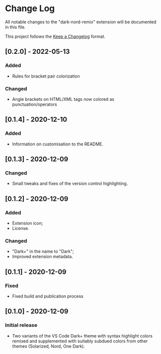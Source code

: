 # Change Log

All notable changes to the "dark-nord-remix" extension will be documented in this file.

This project follows the [Keep a Changelog](http://keepachangelog.com/) format.

## [0.2.0] - 2022-05-13
### Added
- Rules for bracket pair colorization

### Changed
- Angle brackets on HTML/XML tags now colored as punctuation/operators

## [0.1.4] - 2020-12-10
### Added
- Information on customisation to the README.

## [0.1.3] - 2020-12-09
### Changed
- Small tweaks and fixes of the version control highlighting.

## [0.1.2] - 2020-12-09
### Added
- Extension icon;
- License.

### Changed
- "Dark+" in the name to "Dark";
- Improved extension metadata.

## [0.1.1] - 2020-12-09
### Fixed
- Fixed build and publication process

## [0.1.0] - 2020-12-09
### Initial release
- Two variants of the VS Code Dark+ theme with syntax highlight colors remixed and supplemented with suitably subdued colors from other themes (Solarized, Nord, One Dark). 
